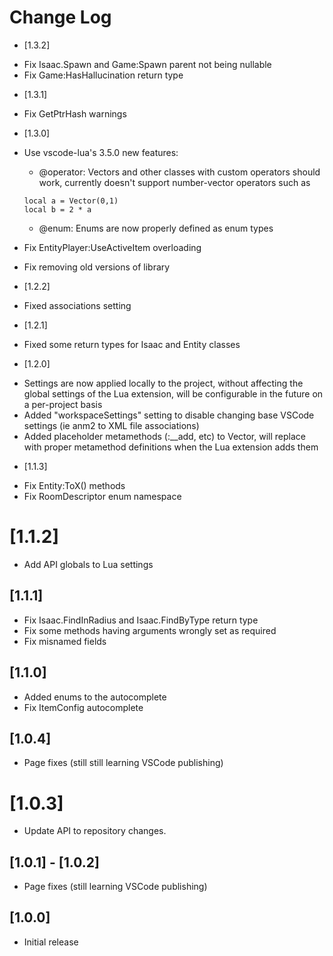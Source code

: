 # Change Log

* [1.3.2]

- Fix Isaac.Spawn and Game:Spawn parent not being nullable
- Fix Game:HasHallucination return type

* [1.3.1]

- Fix GetPtrHash warnings

* [1.3.0]

- Use vscode-lua's 3.5.0 new features:
    - @operator: Vectors and other classes with custom operators should work, currently doesn't support number-vector operators such as

    ```
    local a = Vector(0,1)
    local b = 2 * a
    ```
    - @enum: Enums are now properly defined as enum types
- Fix EntityPlayer:UseActiveItem overloading
- Fix removing old versions of library

* [1.2.2]

- Fixed associations setting

* [1.2.1]

- Fixed some return types for Isaac and Entity classes

* [1.2.0]

- Settings are now applied locally to the project, without affecting the global settings of the Lua extension, will be configurable in the future on a per-project basis
- Added "workspaceSettings" setting to disable changing base VSCode settings (ie anm2 to XML file associations)
- Added placeholder metamethods (:__add, etc) to Vector, will replace with proper metamethod definitions when the Lua extension adds them

* [1.1.3]

- Fix Entity:ToX() methods
- Fix RoomDescriptor enum namespace

# [1.1.2]

- Add API globals to Lua settings 

## [1.1.1]

- Fix Isaac.FindInRadius and Isaac.FindByType return type
- Fix some methods having arguments wrongly set as required
- Fix misnamed fields

## [1.1.0]

- Added enums to the autocomplete
- Fix ItemConfig autocomplete

## [1.0.4]

- Page fixes (still still learning VSCode publishing)

# [1.0.3]

- Update API to repository changes.

## [1.0.1] - [1.0.2]

- Page fixes (still learning VSCode publishing)

## [1.0.0]

- Initial release